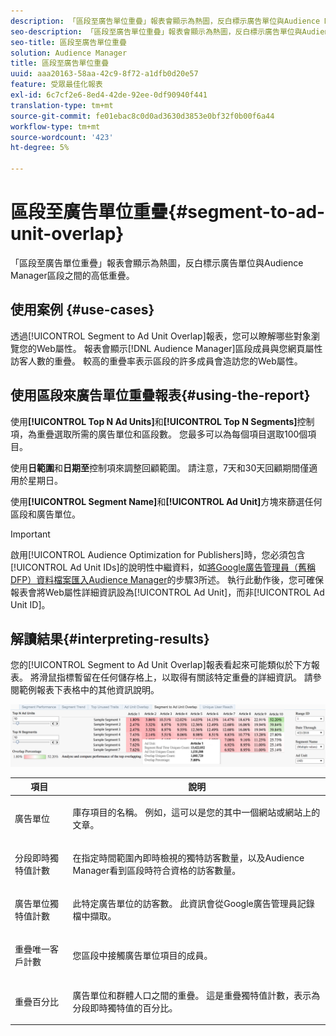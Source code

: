 ```yaml
---
description: 「區段至廣告單位重疊」報表會顯示為熱圖，反白標示廣告單位與Audience Manager區段之間的高低重疊。
seo-description: 「區段至廣告單位重疊」報表會顯示為熱圖，反白標示廣告單位與Audience Manager區段之間的高低重疊。
seo-title: 區段至廣告單位重疊
solution: Audience Manager
title: 區段至廣告單位重疊
uuid: aaa20163-58aa-42c9-8f72-a1dfb0d20e57
feature: 受眾最佳化報表
exl-id: 6c7cf2e6-8ed4-42de-92ee-0df90940f441
translation-type: tm+mt
source-git-commit: fe01ebac8c0d0ad3630d3853e0bf32f0b00f6a44
workflow-type: tm+mt
source-wordcount: '423'
ht-degree: 5%

---
```


# 區段至廣告單位重疊{#segment-to-ad-unit-overlap}

「區段至廣告單位重疊」報表會顯示為熱圖，反白標示廣告單位與Audience Manager區段之間的高低重疊。

## 使用案例 {#use-cases}

透過[!UICONTROL Segment to Ad Unit Overlap]報表，您可以瞭解哪些對象瀏覽您的Web屬性。 報表會顯示[!DNL Audience Manager]區段成員與您網頁屬性訪客人數的重疊。 較高的重疊率表示區段的許多成員會造訪您的Web屬性。

## 使用區段來廣告單位重疊報表{#using-the-report}

使用&#x200B;**[!UICONTROL Top N Ad Units]**&#x200B;和&#x200B;**[!UICONTROL Top N Segments]**&#x200B;控制項，為重疊選取所需的廣告單位和區段數。 您最多可以為每個項目選取100個項目。

使用&#x200B;**日範圍**&#x200B;和&#x200B;**日期至**&#x200B;控制項來調整回顧範圍。 請注意，7天和30天回顧期間僅適用於星期日。

使用&#x200B;**[!UICONTROL Segment Name]**&#x200B;和&#x200B;**[!UICONTROL Ad Unit]**&#x200B;方塊來篩選任何區段和廣告單位。

>[!IMPORTANT]
>
>啟用[!UICONTROL Audience Optimization for Publishers]時，您必須包含[!UICONTROL Ad Unit IDs]的說明性中繼資料，如[將Google廣告管理員（舊稱DFP）資料檔案匯入Audience Manager](../../../reporting/audience-optimization-reports/aor-publishers/import-dfp.md)的步驟3所述。 執行此動作後，您可確保報表會將Web屬性詳細資訊設為[!UICONTROL Ad Unit]，而非[!UICONTROL Ad Unit ID]。

## 解讀結果{#interpreting-results}

您的[!UICONTROL Segment to Ad Unit Overlap]報表看起來可能類似於下方報表。 將滑鼠指標暫留在任何儲存格上，以取得有關該特定重疊的詳細資訊。 請參閱範例報表下表格中的其他資訊說明。

![](assets/publisher_segment_ad_unit_overlap.png)

<table id="table_22340F45B1B94D3796174CB30A60E212"> 
 <thead> 
  <tr> 
   <th colname="col1" class="entry"> 項目 </th> 
   <th colname="col2" class="entry"> 說明 </th> 
  </tr>
 </thead>
 <tbody> 
  <tr> 
   <td colname="col1"> <p><span class="wintitle"> 廣告單位  </span> </p> </td> 
   <td colname="col2"> <p>庫存項目的名稱。 例如，這可以是您的其中一個網站或網站上的文章。 </p> </td> 
  </tr> 
  <tr> 
   <td colname="col1"> <p><span class="wintitle"> 分段即時獨特值計數</span> </p> </td> 
   <td colname="col2"> <p>在指定時間範圍內即時檢視的獨特訪客數量，以及<span class="keyword">Audience Manager</span>看到區段時符合資格的訪客數量。 </p> </td> 
  </tr> 
  <tr> 
   <td colname="col1"> <p><span class="wintitle"> 廣告單位獨特值計數</span> </p> </td> 
   <td colname="col2"> <p>此特定廣告單位的訪客數。 此資訊會從Google廣告管理員記錄檔中擷取。 </p> </td> 
  </tr> 
  <tr> 
   <td colname="col1"> <p><span class="wintitle"> 重疊唯一客戶計數</span> </p> </td> 
   <td colname="col2"> <p>您區段中接觸廣告單位項目的成員。 </p> </td> 
  </tr> 
  <tr> 
   <td colname="col1"> <p><span class="wintitle"> 重疊百分比</span> </p> </td> 
   <td colname="col2"> <p>廣告單位和群體人口之間的重疊。 這是<span class="wintitle">重疊獨特值計數</span>，表示為<span class="wintitle">分段即時獨特值</span>的百分比。 </p> </td> 
  </tr> 
 </tbody> 
</table>
